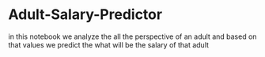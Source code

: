 # Adult-Salary-Predictor
in this notebook we  analyze the all the perspective of an adult and based on that values we predict the what will be the salary of that adult  
